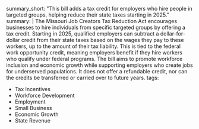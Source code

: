 summary_short: "This bill adds a tax credit for employers who hire people in targeted groups, helping reduce their state taxes starting in 2025."
summary: |
  The Missouri Job Creators Tax Reduction Act encourages businesses to hire individuals from specific targeted groups by offering a tax credit. Starting in 2025, qualified employers can subtract a dollar-for-dollar credit from their state taxes based on the wages they pay to these workers, up to the amount of their tax liability. This is tied to the federal work opportunity credit, meaning employers benefit if they hire workers who qualify under federal programs. The bill aims to promote workforce inclusion and economic growth while supporting employers who create jobs for underserved populations. It does not offer a refundable credit, nor can the credits be transferred or carried over to future years.
tags:
  - Tax Incentives
  - Workforce Development
  - Employment
  - Small Business
  - Economic Growth
  - State Revenue
